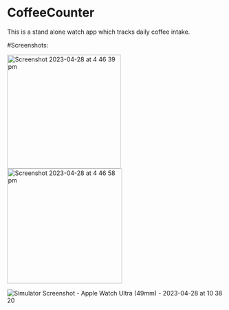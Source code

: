 # CoffeeCounter

This is a stand alone watch app which tracks daily coffee intake.


#Screenshots:

<img width="264" alt="Screenshot 2023-04-28 at 4 46 39 pm" src="https://user-images.githubusercontent.com/61398249/235074837-b5786f36-f7a5-4125-9aa4-e9153dee68a0.png">

<img width="267" alt="Screenshot 2023-04-28 at 4 46 58 pm" src="https://user-images.githubusercontent.com/61398249/235074950-472bcc3c-f01e-4fe3-a6b2-ab12e320969e.png">

![Simulator Screenshot - Apple Watch Ultra (49mm) - 2023-04-28 at 10 38 20](https://user-images.githubusercontent.com/61398249/235075106-42979273-92e7-4ffb-bac0-0b42c9e5581f.png)
